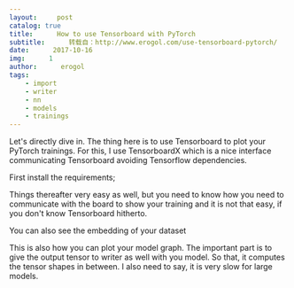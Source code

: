 ```yaml
---
layout:     post
catalog: true
title:      How to use Tensorboard with PyTorch
subtitle:      转载自：http://www.erogol.com/use-tensorboard-pytorch/
date:      2017-10-16
img:      1
author:      erogol
tags:
    - import
    - writer
    - nn
    - models
    - trainings
---
```


Let's directly dive in. The thing here is to use Tensorboard to plot your PyTorch trainings. For this, I use TensorboardX which is a nice interface communicating Tensorboard avoiding Tensorflow dependencies.

First install the requirements;

Things thereafter very easy as well, but you need to know how you need to communicate with the board to show your training and it is not that easy, if you don't know Tensorboard hitherto.

You can also see the embedding of your dataset

This is also how you can plot your model graph. The important part is to give the output tensor to writer as well with you model. So that, it computes the tensor shapes in between. I also need to say, it is very slow for large models.
